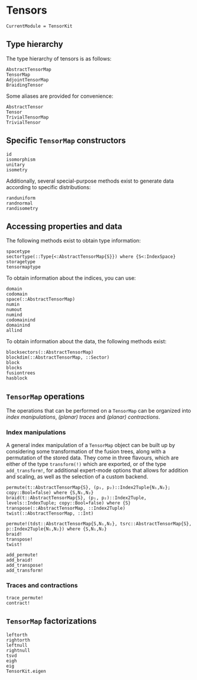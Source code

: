 # Tensors

```@meta
CurrentModule = TensorKit
```

## Type hierarchy

The type hierarchy of tensors is as follows:

```@docs
AbstractTensorMap
TensorMap
AdjointTensorMap
BraidingTensor
```

Some aliases are provided for convenience:

```@docs
AbstractTensor
Tensor
TrivialTensorMap
TrivialTensor
```

## Specific `TensorMap` constructors

```@docs
id
isomorphism
unitary
isometry
```

Additionally, several special-purpose methods exist to generate data according to specific distributions:

```@docs
randuniform
randnormal
randisometry
```

## Accessing properties and data

The following methods exist to obtain type information:

```@docs
spacetype
sectortype(::Type{<:AbstractTensorMap{S}}) where {S<:IndexSpace}
storagetype
tensormaptype
```

To obtain information about the indices, you can use:
```@docs
domain
codomain
space(::AbstractTensorMap)
numin
numout
numind
codomainind
domainind
allind
```

To obtain information about the data, the following methods exist:
```@docs
blocksectors(::AbstractTensorMap)
blockdim(::AbstractTensorMap, ::Sector)
block
blocks
fusiontrees
hasblock
```

## `TensorMap` operations

The operations that can be performed on a `TensorMap` can be organized into *index
manipulations*, *(planar) traces* and *(planar) contractions*.

### Index manipulations

A general index manipulation of a `TensorMap` object can be built up by considering some
transformation of the fusion trees, along with a permutation of the stored data. They come
in three flavours, which are either of the type `transform(!)` which are exported, or of the
type `add_transform!`, for additional expert-mode options that allows for addition and
scaling, as well as the selection of a custom backend.

```@docs
permute(t::AbstractTensorMap{S}, (p₁, p₂)::Index2Tuple{N₁,N₂}; copy::Bool=false) where {S,N₁,N₂}
braid(t::AbstractTensorMap{S}, (p₁, p₂)::Index2Tuple, levels::IndexTuple; copy::Bool=false) where {S}
transpose(::AbstractTensorMap, ::Index2Tuple)
twist(::AbstractTensorMap, ::Int)
```
```@docs
permute!(tdst::AbstractTensorMap{S,N₁,N₂}, tsrc::AbstractTensorMap{S}, p::Index2Tuple{N₁,N₂}) where {S,N₁,N₂}
braid!
transpose!
twist!
```
```@docs
add_permute!
add_braid!
add_transpose!
add_transform!
```

### Traces and contractions

```@docs
trace_permute!
contract!
```

## `TensorMap` factorizations

```@docs
leftorth
rightorth
leftnull
rightnull
tsvd
eigh
eig
TensorKit.eigen
```
